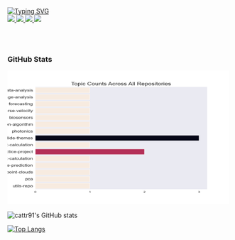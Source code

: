 <a href="https://github.com/cattr91">
    <img src="https://readme-typing-svg.demolab.com?font=Georgia&size=18&duration=2000&pause=100&multiline=true&width=500&height=80&lines=Caterina+Giacomelli;Data+Science+%7C+Physics;Geological+%26+Environmental+Analytics" alt="Typing SVG" />
</a>

<br>

<a href="https://acrobat.adobe.com/id/urn:aaid:sc:EU:885cba94-8c74-4a09-8963-1490de7c8c0e">
    <img src="https://img.shields.io/badge/PDF-CV-red?style=flat-square&logo=adobe">
</a>
<a href="https://www.linkedin.com/in/caterina-giacomelli-79635571">
    <img src="https://img.shields.io/badge/-Linkedin-blue?style=flat-square&logo=linkedin">
</a>
<a href="mailto:c.giacomelli1@icloud.com">
    <img src="https://img.shields.io/badge/-Email-red?style=flat-square&logo=gmail&logoColor=white">
</a>
<a href='https://www.researchgate.net/profile/Caterina-Giacomelli'>
    <img src='https://img.shields.io/badge/-ResearchGate-green?20201217223315?style=flat&logo=ResearchGate&logoColor=white&&color=green'>
</a>

<br><br>

<!-- [![Readme Card](https://cattr91.vercel.app/api/pin/?username=cattr91&repo=cattr91)](https://github.com/cattr91/cattr91) -->

### GitHub Stats

<img src="./tests/img/topics-plot.png" width="500" height="300">

![cattr91's GitHub stats](https://cattr91.vercel.app/api?username=cattr91&show_icons=true&theme=radical)

[![Top Langs](https://cattr91.vercel.app/api/top-langs/?username=cattr91&layout=donut)](https://github.com/cattr91/cattr91)

<!-- <div style="display: flex; justify-content: center; gap: 20px; margin-top: 50px; margin-bottom: 50px;">
    <img src="https://cattr91.vercel.app/api?username=cattr91&show_icons=true&theme=radical" alt="cattr91's GitHub stats">
    <img src="https://cattr91.vercel.app/api/top-langs/?username=cattr91&layout=donut" alt="Top Langs">
</div> -->

